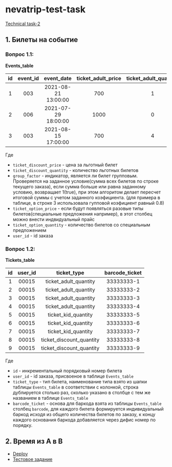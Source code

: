 # nevatrip-test-task

[Technical task-2](https://bitbucket.org/nevatrip/test-task/src/master/README.md)

## 1. Билеты на событие

### Вопрос 1.1:

**Events_table**

| id  | event_id |     event_date      | ticket_adult_price | ticket_adult_quantity | ticket_kid_price | ticket_kid_quantity | ticket_discount_price | ticket_discount_quantity | group_factor | ticket_option_price | ticket_option_quantity | barcode  | user_id | equal_price |       created       |
| :-: | :------: | :-----------------: | :----------------: | :-------------------: | :--------------: | :-----------------: | :-------------------: | :----------------------: | :----------: | :-----------------: | :--------------------: | :------: | :-----: | :---------: | :-----------------: |
|  1  |   003    | 2021-08-21 13:00:00 |        700         |           1           |       450        |          0          |          500          |            0             |      0       |        null         |           0            | 11111111 |  00451  |     700     | 2021-01-11 13:22:09 |
|  2  |   006    | 2021-07-29 18:00:00 |        1000        |           0           |       800        |          2          |          700          |            1             |      0       |        null         |           0            | 22222222 |  00364  |    2300     | 2021-01-12 16:32:08 |
|  3  |   003    | 2021-08-15 17:00:00 |        700         |           4           |       450        |          3          |          500          |            2             |      1       |        null         |           0            | 33333333 |  00015  |    4120     | 2021-01-13 10:08:45 |

Где

- `ticket_discount_price` - цена за льготный билет
- `ticket_discount_quantity` - количество льготных билетов
- `group_factor` - индикатор, является ли билет групповым. Проверяется на заданное условие(сумма всех билетов по строке текущего заказа), если сумма больше или равна заданному условию, возвращает 1(true), при этом алгоритом делает пересчет итоговой суммы с учетом заданного коэфициента.
  (для примера в таблице, в строке 3 использовала гупповой коэфициент равный 0.8)
- `ticket_option_price` - если будут появляться разовые типы билетов(специальные предложения например), в этот столбец можно внести индвидуальный прайс
- `ticket_option_quantity` - количество билетов со специальным предложением
- `user_id` - id заказа

### Вопрос 1.2:

**Tickets_table**

| id  | user_id |       ticket_type        | barcode_ticket |
| :-: | :-----: | :----------------------: | :------------: |
|  1  |  00015  |  ticket_adult_quantity   |   33333333-1   |
|  2  |  00015  |  ticket_adult_quantity   |   33333333-2   |
|  3  |  00015  |  ticket_adult_quantity   |   33333333-3   |
|  4  |  00015  |  ticket_adult_quantity   |   33333333-4   |
|  5  |  00015  |   ticket_kid_quantity    |   33333333-5   |
|  6  |  00015  |   ticket_kid_quantity    |   33333333-6   |
|  7  |  00015  |   ticket_kid_quantity    |   33333333-7   |
|  8  |  00015  | ticket_discount_quantity |   33333333-8   |
|  9  |  00015  | ticket_discount_quantity |   33333333-9   |

Где

- `id` - инкрементальный порядковый номер билета
- `user_id` - id заказа, присвоеное в таблице `Events_table`
- `ticket_type` - тип билета, наименование типа взято из шапки таблицы `Events_table` в соответствии с колонкой,
  строка дублируется столько раз, сколько указано в столбце с тем же названием в таблице `Events_table`
- `barcode_ticket` - основа для баркода взята из таблицы `Events_table` столбец `barcode`, для каждого билета формируется индивидуальный баркод исходя из общего количества билетов по заказу,
  к концу каждого основания баркода добавляется через дифис номер по порядку.


##  2. Время из A в B

* [Deploy](https://sprightly-jelly-d45ec7.netlify.app/)
* [Тестовое задание](https://bitbucket.org/nevatrip/test-task/src/master/README.md)
